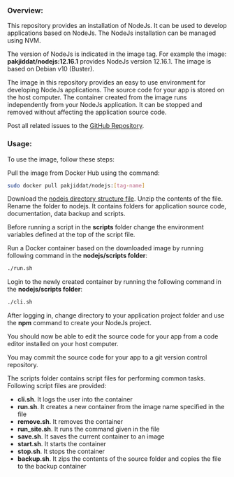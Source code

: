 ### Overview:
This repository provides an installation of NodeJs. It can be used to develop applications based on NodeJs. The NodeJs installation can be managed using NVM.

The version of NodeJs is indicated in the image tag. For example the image: **pakjiddat/nodejs:12.16.1** provides NodeJs version 12.16.1. The image is based on Debian v10 (Buster).

The image in this repository provides an easy to use environment for developing NodeJs applications. The source code for your app is stored on the host computer. The container created from the image runs independently from your NodeJs application. It can be stopped and removed without affecting the application source code.

Post all related issues to the [GitHub Repository](https://github.com/pakjiddat/docker-workflows).

### Usage:
To use the image, follow these steps:

Pull the image from Docker Hub using the command:

```bash
sudo docker pull pakjiddat/nodejs:[tag-name]
```

Download the [nodejs directory structure file](https://raw.githubusercontent.com/pakjiddat/docker-workflows/master/nodejs/backup/nodejs.tar.gz). Unzip the contents of the file. Rename the folder to nodejs. It contains folders for application source code, documentation, data backup and scripts.

Before running a script in the **scripts** folder change the environment variables defined at the top of the script file.

Run a Docker container based on the downloaded image by running following command in the **nodejs/scripts folder**:

```bash
./run.sh
```

Login to the newly created container by running the following command in the **nodejs/scripts folder**:

```bash
./cli.sh
```

After logging in, change directory to your application project folder and use the **npm** command to create your NodeJs project.

You should now be able to edit the source code for your app from a code editor installed on your host computer.

You may commit the source code for your app to a git version control repository.

The scripts folder contains script files for performing common tasks. Following script files are provided:

 - **cli.sh**. It logs the user into the container
 - **run.sh**. It creates a new container from the image name specified in the file
 - **remove.sh**. It removes the container
 - **run_site.sh**. It runs the command given in the file
 - **save.sh**. It saves the current container to an image
 - **start.sh**. It starts the container
 - **stop.sh**. It stops the container
 - **backup.sh**. It zips the contents of the source folder and copies the file to the backup container
